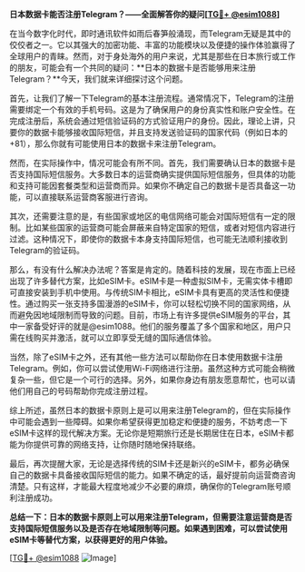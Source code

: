 **日本数据卡能否注册Telegram？——全面解答你的疑问[[TG💪+ @esim1088](https://t.me/s/esim1088)]**

在当今数字化时代，即时通讯软件如雨后春笋般涌现，而Telegram无疑是其中的佼佼者之一。它以其强大的加密功能、丰富的功能模块以及便捷的操作体验赢得了全球用户的青睐。然而，对于身处海外的用户来说，尤其是那些在日本旅行或工作的朋友，可能会有一个共同的疑问：**日本的数据卡是否能够用来注册Telegram？**今天，我们就来详细探讨这个问题。

首先，让我们了解一下Telegram的基本注册流程。通常情况下，Telegram的注册需要绑定一个有效的手机号码。这是为了确保用户的身份真实性和账户安全性。在完成注册后，系统会通过短信验证码的方式验证用户的身份。因此，理论上讲，只要你的数据卡能够接收国际短信，并且支持发送验证码的国家代码（例如日本的+81），那么你就有可能使用日本的数据卡来注册Telegram。

然而，在实际操作中，情况可能会有所不同。首先，我们需要确认日本的数据卡是否支持国际短信服务。大多数日本的运营商确实提供国际短信服务，但具体的功能和支持可能因套餐类型和运营商而异。如果你不确定自己的数据卡是否具备这一功能，可以直接联系运营商客服进行咨询。

其次，还需要注意的是，有些国家或地区的电信网络可能会对国际短信有一定的限制。比如某些国家的运营商可能会屏蔽来自特定国家的短信，或者对短信内容进行过滤。这种情况下，即使你的数据卡本身支持国际短信，也可能无法顺利接收到Telegram的验证码。

那么，有没有什么解决办法呢？答案是肯定的。随着科技的发展，现在市面上已经出现了许多替代方案，比如eSIM卡。eSIM卡是一种虚拟SIM卡，无需实体卡槽即可直接安装到手机中使用。与传统SIM卡相比，eSIM卡具有更高的灵活性和便捷性。通过购买一张支持多国漫游的eSIM卡，你可以轻松切换不同的国家网络，从而避免因地域限制而导致的问题。目前，市场上有许多提供eSIM服务的平台，其中一家备受好评的就是@esim1088。他们的服务覆盖了多个国家和地区，用户只需在线购买并激活，就可以立即享受无缝的国际通信体验。

当然，除了eSIM卡之外，还有其他一些方法可以帮助你在日本使用数据卡注册Telegram。例如，你可以尝试使用Wi-Fi网络进行注册。虽然这种方式可能会稍微复杂一些，但它是一个可行的选择。另外，如果你身边有朋友愿意帮忙，也可以请他们用自己的号码帮助你完成注册过程。

综上所述，虽然日本的数据卡原则上是可以用来注册Telegram的，但在实际操作中可能会遇到一些障碍。如果你希望获得更加稳定和便捷的服务，不妨考虑一下eSIM卡这样的现代解决方案。无论你是短期旅行还是长期居住在日本，eSIM卡都能为你提供可靠的网络支持，让你随时随地保持联络。

最后，再次提醒大家，无论是选择传统的SIM卡还是新兴的eSIM卡，都务必确保自己的数据卡具备接收国际短信的能力。如果不确定的话，最好提前向运营商咨询清楚。只有这样，才能最大程度地减少不必要的麻烦，确保你的Telegram账号顺利注册成功。

**总结一下：日本的数据卡原则上可以用来注册Telegram，但需要注意运营商是否支持国际短信服务以及是否存在地域限制等问题。如果遇到困难，可以尝试使用eSIM卡等替代方案，以获得更好的用户体验。**

[[TG💪+ @esim1088](https://t.me/s/esim1088) ![Image](https://i.postimg.cc/4NQfJmqS/Snipaste-2025-05-13-00-14-12.png)]